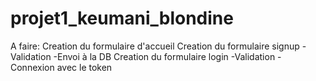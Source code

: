 # projet1_keumani_blondine

A faire:
Creation du formulaire d'accueil
Creation du formulaire signup
-Validation
-Envoi à la DB
Creation du formulaire login
-Validation
-Connexion avec le token
